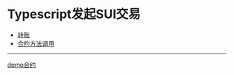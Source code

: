 # Typescript发起SUI交易

- [转账](./money-transfer.ts)
- [合约方法调用](./custom-contract-transaction.ts)

---
[demo合约](./demo-contract)
